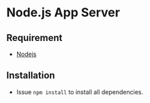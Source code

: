 Node.js App Server
==================

Requirement
-----------

  * [Nodejs](http://nodejs.org/)

Installation
------------

  * Issue `npm install` to install all dependencies.

